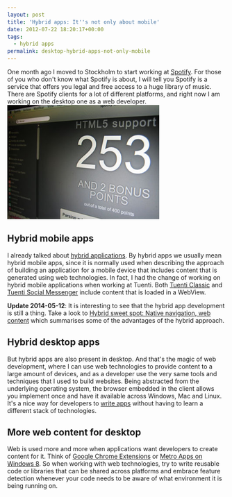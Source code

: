 ```yaml
---
layout: post
title: 'Hybrid apps: It''s not only about mobile'
date: 2012-07-22 18:20:17+00:00
tags:
  - hybrid apps
permalink: desktop-hybrid-apps-not-only-mobile
---
```


One month ago I moved to Stockholm to start working at [Spotify](http://www.spotify.com). For those of you who don't know what Spotify is about, I will tell you Spotify is a service that offers you legal and free access to a huge library of music. There are Spotify clients for a lot of different platforms, and right now I am working on the desktop one as a web developer.
![Spotify desktop client showing its HTML5 support](/assets/images/posts/spotify-apps-html5.jpg)
<!-- more -->
## Hybrid mobile apps

I already talked about [hybrid applications](/developing-mobile-webapp-first/#hybrid). By hybrid apps we usually mean hybrid mobile apps, since it is normally used when describing the approach of building an application for a mobile device that includes content that is generated using web technologies. In fact, I had the change of working on hybrid mobile applications when working at Tuenti. Both [Tuenti Classic](https://play.google.com/store/apps/details?id=com.tuenti.android.client) and [Tuenti Social Messenger](https://play.google.com/store/apps/details?id=com.tuenti.messenger) include content that is loaded in a WebView.

**Update 2014-05-12**: It is interesting to see that the hybrid app development is still a thing. Take a look to [Hybrid sweet spot: Native navigation, web content](http://signalvnoise.com/posts/3743-hybrid-sweet-spot-native-navigation-web-content) which summarises some of the advantages of the hybrid approach.

## Hybrid desktop apps

But hybrid apps are also present in desktop. And that's the magic of web development, where I can use web technologies to provide content to a large amount of devices, and as a developer use the very same tools and techniques that I used to build websites. Being abstracted from the underlying operating system, the browser embedded in the client allows you implement once and have it available across Windows, Mac and Linux. It's a nice way for developers to [write apps](https://developer.spotify.com/technologies/apps/) without having to learn a different stack of technologies.

## More web content for desktop

Web is used more and more when applications want developers to create content for it. Think of [Google Chrome Extensions](https://chrome.google.com/webstore/category/extensions) or [Metro Apps on Windows 8](http://channel9.msdn.com/Events/BUILD/BUILD2011/APP-162T). So when working with web technologies, try to write reusable code or libraries that can be shared across platforms and embrace feature detection whenever your code needs to be aware of what environment it is being running on.
